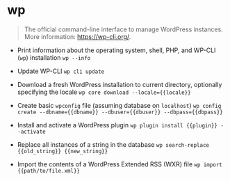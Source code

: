 # wp
> The official command-line interface to manage WordPress instances.
> More information: <https://wp-cli.org/>.

- Print information about the operating system, shell, PHP, and WP-CLI (`wp`) installation
`wp --info`

- Update WP-CLI
`wp cli update`

- Download a fresh WordPress installation to current directory, optionally specifying the locale
`wp core download --locale={{locale}}`

- Create basic `wpconfig` file (assuming database on `localhost`)
`wp config create --dbname={{dbname}} --dbuser={{dbuser}} --dbpass={{dbpass}}`

- Install and activate a WordPress plugin
`wp plugin install {{plugin}} --activate`

- Replace all instances of a string in the database
`wp search-replace {{old_string}} {{new_string}}`

- Import the contents of a WordPress Extended RSS (WXR) file
`wp import {{path/to/file.xml}}`
